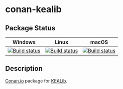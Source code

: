 # conan-kealib

## Package Status

| Windows | Linux | macOS |
|:-------:|:-----:|:-----:|
|[![Build status](https://ci.appveyor.com/api/projects/status/f9lt3gmwmda2olty/branch/testing%2F1.4.13?svg=true)](https://ci.appveyor.com/project/SpaceIm/conan-kealib)|[![Build status](https://github.com/SpaceIm/conan-kealib/workflows/.github/workflows/linux.yml/badge.svg?branch=testing%2F1.4.13)](https://github.com/SpaceIm/conan-kealib/actions/workflows/linux.yml?query=branch%3Atesting%2F1.4.13)|[![Build status](https://github.com/SpaceIm/conan-kealib/workflows/.github/workflows/macos.yml/badge.svg?branch=testing%2F1.4.13)](https://github.com/SpaceIm/conan-kealib/actions/workflows/macos.yml?query=branch%3Atesting%2F1.4.13)|

## Description

[Conan.io](https://conan.io) package for [KEALib](https://github.com/ubarsc/kealib).
